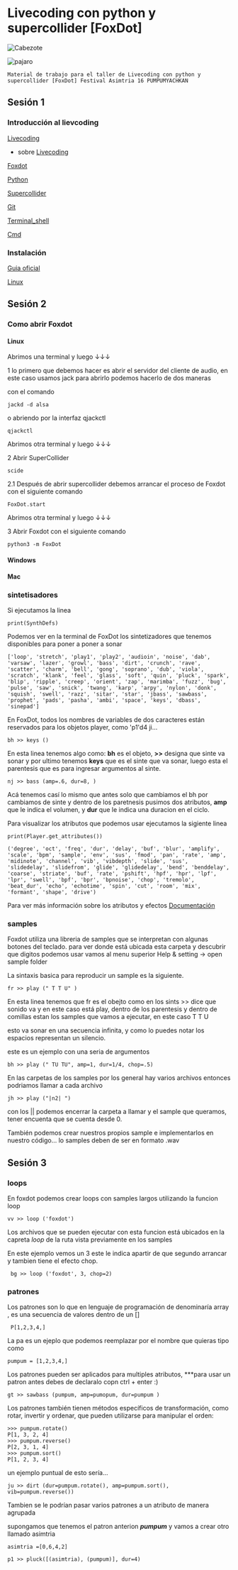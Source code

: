 #  Livecoding con python y supercollider [FoxDot]


![Cabezote](https://asimtria.org/pumpum/wp-content/uploads/sites/14/2021/03/cropped-bannerweb1.jpg)

![pajaro](https://asimtria.org/pumpum/wp-content/uploads/sites/14/2021/03/1web.jpg)


                       
                                                                                                         

~~~
Material de trabajo para el taller de Livecoding con python y supercollider [FoxDot] Festival Asimtria 16 PUMPUMYACHKAN 
~~~


## Sesión 1 


### Introducción al lievcoding 

[Livecoding](https://toplap.org/about/) 

+ sobre [Livecoding](https://github.com/toplap/awesome-livecoding/)

[Foxdot](https://foxdot.org/)

[Python](https://www.python.org/)

[Supercollider](https://supercollider.github.io/)

[Git](https://git-scm.com/)

[Terminal_shell](https://es.wikipedia.org/wiki/Shell_de_Unix)

[Cmd](https://www.ionos.es/digitalguide/servidores/know-how/comandos-cmd/)


### Instalación 

[Guia oficial](https://foxdot.org/installation/)

[Linux](https://github.com/Noisk8/InstalandoFoxDot-En-linux/blob/master/Debian-Ubuntu/foxdot.sh)



## Sesión 2 

### Como abrir Foxdot 

#### Linux 

Abrimos una terminal y luego ↓↓↓


1  lo primero que debemos hacer es abrir el servidor del cliente de audio, en este caso usamos jack para abrirlo podemos hacerlo de dos maneras 

con el comando 
~~~
jackd -d alsa
~~~

o abriendo por la interfaz qjackctl

~~~
qjackctl
~~~


Abrimos otra terminal y luego ↓↓↓

2 Abrir SuperCollider 

~~~
scide
~~~

2.1 Después de abrir supercollider debemos arrancar el proceso de Foxdot con el siguiente comando 

~~~
FoxDot.start
~~~


Abrimos otra terminal y luego ↓↓↓


3 Abrir Foxdot con el siguiente comando 

~~~
python3 -m FoxDot
~~~






#### Windows 

#### Mac


### sintetisadores


Si ejecutamos la linea 
~~~
print(SynthDefs)
~~~

Podemos ver en la terminal de FoxDot los sintetizadores que tenemos disponibles para poner a poner a sonar 

~~~
['loop', 'stretch', 'play1', 'play2', 'audioin', 'noise', 'dab', 'varsaw', 'lazer', 'growl', 'bass', 'dirt', 'crunch', 'rave', 'scatter', 'charm', 'bell', 'gong', 'soprano', 'dub', 'viola', 'scratch', 'klank', 'feel', 'glass', 'soft', 'quin', 'pluck', 'spark', 'blip', 'ripple', 'creep', 'orient', 'zap', 'marimba', 'fuzz', 'bug', 'pulse', 'saw', 'snick', 'twang', 'karp', 'arpy', 'nylon', 'donk', 'squish', 'swell', 'razz', 'sitar', 'star', 'jbass', 'sawbass', 'prophet', 'pads', 'pasha', 'ambi', 'space', 'keys', 'dbass', 'sinepad']
~~~

 En FoxDot, todos los nombres de variables de dos caracteres están reservados para los objetos player, como 'p1'd4 ji...
 
 ~~~
 bh >> keys ()
 ~~~
 
En esta linea tenemos algo como:  **bh**  es el objeto, **>>** designa que sinte va sonar y por ultimo tenemos **keys** que es el sinte que va sonar, luego esta el parentesis que es para ingresar argumentos al sinte.
 
 ~~~
 nj >> bass (amp=.6, dur=8, )
 ~~~
 
 Acá tenemos casí lo mismo que antes solo que cambiamos el bh por cambiamos de sinte y dentro de los paretnesis pusimos dos atributos, **amp** que le indica el volumen, y **dur** que le indica una duracion en el ciclo.
 
 
 
 Para visualizar los atributos que podemos usar ejecutamos la sigiente linea 
 
 ~~~
 print(Player.get_attributes())
 ~~~
 
 ~~~
 ('degree', 'oct', 'freq', 'dur', 'delay', 'buf', 'blur', 'amplify', 'scale', 'bpm', 'sample', 'env', 'sus', 'fmod', 'pan', 'rate', 'amp', 'midinote', 'channel', 'vib', 'vibdepth', 'slide', 'sus', 'slidedelay', 'slidefrom', 'glide', 'glidedelay', 'bend', 'benddelay', 'coarse', 'striate', 'buf', 'rate', 'pshift', 'hpf', 'hpr', 'lpf', 'lpr', 'swell', 'bpf', 'bpr', 'bpnoise', 'chop', 'tremolo', 'beat_dur', 'echo', 'echotime', 'spin', 'cut', 'room', 'mix', 'formant', 'shape', 'drive')
 ~~~
 
 Para ver más información sobre los atributos y efectos [Documentación](https://foxdot.org/docs/player-attributes/)
 
 
 ### samples
 
 Foxdot utiliza una libreria de samples que se interpretan con algunas botones del teclado. para ver donde está ubicada esta carpeta y descubrir que digitos podemos usar vamos al  menu superior Help & setting → open sample folder
 
 La sintaxis basica para reproducir un sample es la siguiente.
 
 ~~~
 fr >> play (" T T U" )
 ~~~
 
 En esta linea tenemos que fr es el obejto como en los sints >> dice que sonido va y en este caso está play, dentro de los parentesis y dentro de comillas estan los samples que vamos a ejecutar, en este caso T T U 
 
 esto va sonar en una secuencia infinita, y como lo puedes notar los espacios representan un silencio. 
 
 
  este es un ejemplo con una seria de argumentos 
  
 ~~~
 bh >> play (" TU TU", amp=1, dur=1/4, chop=.5)
 ~~~
 
 En las carpetas de los samples por los general hay varios archivos entonces podriamos llamar a cada archivo 
 
 ~~~
 jh >> play ("|n2| ")
~~~

con los || podemos encerrar la carpeta a llamar y el sample que queramos, tener encuenta que se cuenta desde 0.

También podemos crear nuestros propios sample e implementarlos en nuestro código... lo samples deben de ser en formato .wav 
 
 
 
 ## Sesión 3
 
 
 ### loops
 
 En foxdot podemos crear loops con samples largos  utilizando la funcion loop
 
 ~~~
 vv >> loop ('foxdot')
~~~

 Los archivos que se pueden ejecutar con esta funcion está ubicados en la capreta _loop_ de la ruta vista previamente en los samples   


En este ejemplo vemos un 3 este le indica apartir de que segundo arrancar y tambien tiene el efecto chop.


~~~
 bg >> loop ('foxdot', 3, chop=2)
~~~


 
 
 ### patrones 

 
 
 Los patrones son lo que en lenguaje de programación de denominaría array , es una secuencia de valores dentro de un []
 
~~~
 P[1,2,3,4,]
~~~

La pa es un ejeplo que podemos reemplazar por el nombre que quieras tipo como 

~~~
pumpum = [1,2,3,4,]
~~~

Los patrones pueden ser aplicados para multiples atributos, ***para usar un patron antes debes de declaralo copn ctrl + enter :) 
 

 ~~~
gt >> sawbass (pumpum, amp=pumopum, dur=pumpum )
~~~

Los patrones también tienen métodos específicos de transformación, como rotar, invertir y ordenar, que pueden utilizarse para manipular el orden:


~~~
>>> pumpum.rotate()
P[1, 3, 2, 4]
>>> pumpum.reverse()
P[2, 3, 1, 4]
>>> pumpum.sort()
P[1, 2, 3, 4] 
~~~


un ejemplo puntual de esto sería...

~~~
ju >> dirt (dur=pumpum.rotate(), amp=pumpum.sort(), vib=pumpum.reverse())

~~~

Tambien se le podrían pasar varios patrones a un atributo de manera agrupada 


supongamos que tenemos el patron anterion ***pumpum*** y vamos a crear otro llamado asimtria 

~~~
asimtria =[0,6,4,2]
~~~

~~~
p1 >> pluck([(asimtria), (pumpum)], dur=4) 
~~~


















